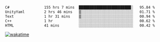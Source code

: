 <!--START_SECTION:waka-->

```txt
C#                155 hrs 7 mins  ████████████████████████░   95.84 %
UnityYaml         2 hrs 46 mins   ▒░░░░░░░░░░░░░░░░░░░░░░░░   01.71 %
Text              1 hr 31 mins    ▒░░░░░░░░░░░░░░░░░░░░░░░░   00.94 %
C++               1 hr            ░░░░░░░░░░░░░░░░░░░░░░░░░   00.62 %
HTML              41 mins         ░░░░░░░░░░░░░░░░░░░░░░░░░   00.42 %
```

<!--END_SECTION:waka-->
[![wakatime](https://wakatime.com/badge/user/6c2f442e-41b4-42e3-bc06-d5d8203ad1da.svg)](https://wakatime.com/@6c2f442e-41b4-42e3-bc06-d5d8203ad1da)
